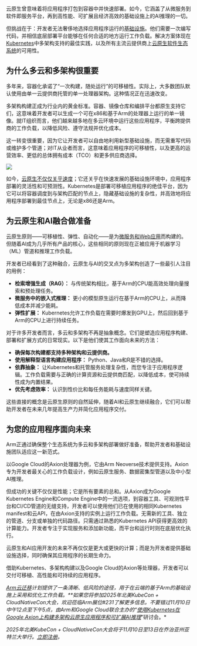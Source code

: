 云原生曾意味着将应用程序打包到容器中并快速部署。如今，它涵盖了从微服务到软件即服务平台，再到高性能、可扩展且经济高效的基础设施上的AI推理的一切。

但挑战在于：开发者无法奢侈地选择应用程序运行的[基础设施](https://thenewstack.io/all-infrastructure-is-ai-infrastructure/)。他们需要一次编写代码，并相信底层部署平台能够在任何合适的地方运行工作负载。解决方案体现在[Kubernetes](https://thenewstack.io/kubernetes/)中多架构支持的最佳实践，以及所有主流云提供商上[云原生软件生态系统](https://thenewstack.io/cloud-native/)的可用性。

## 为什么多云和多架构很重要

多年来，容器化承诺了“一次构建，随处运行”的可移植性。实际上，大多数团队默认使用由单一云提供商托管的单一处理器架构。这种情况正在迅速改变。

多架构构建正成为行业内的黄金标准。容器、镜像仓库和编排平台都原生支持它们，这意味着开发者可以生成一个可在x86和基于Arm的处理器上运行的单一镜像。就IT组织而言，他们越来越多地在多云环境中运行这些应用程序，平衡跨提供商的工作负载，以降低风险、遵守法规并优化成本。

这一转变很重要，因为它让开发者可以自由地利用新型基础设施，而无需重写代码或维护多个管道；对IT从业者而言，这意味着应用程序的可移植性，以及更高的运营效率、更低的总体拥有成本（TCO）和更多供应商选择。

[![](https://cdn.thenewstack.io/media/2025/10/12cd536d-image1-1024x575.png)](https://cdn.thenewstack.io/media/2025/10/12cd536d-image1-1024x575.png)

如今，[云原生不仅仅关乎速度](https://thenewstack.io/why-its-next-challenge-isnt-in-the-cloud/)；它还关乎在快速发展的基础设施环境中，应用程序部署的灵活性和可预测性。Kubernetes是部署可移植应用程序的绝佳平台，因为它可以将容器调度到与架构匹配的节点上，隐藏基础设施的复杂性，并高效地将应用程序部署到最佳节点上，无论是x86还是Arm。

## 为云原生和AI融合做准备

云原生原则——可移植性、弹性、自动化——是为[微服务和Web应用](https://thenewstack.io/how-to-build-a-roadmap-to-app-modernization/)而构建的。但随着AI成为几乎所有产品的核心，这些相同的原则现在正被应用于机器学习（ML）管道和推理工作负载。

开发者已经看到了这种融合，云原生与AI的交叉点为多架构创造了一些最引人注目的用例：

*   **检索增强生成（RAG）：** 与传统架构相比，基于Arm的CPU能高效处理向量搜索和预处理任务。
*   **微服务中的嵌入式推理：** 更小的模型原生运行在基于Arm的CPU上，从而降低成本并减少能耗。
*   **弹性扩展：** Kubernetes允许工作负载在需要时爆发到GPU上，然后回到基于Arm的CPU上进行持续任务。

对于许多开发者而言，多云和多架构不再是抽象概念。它们是塑造应用程序构建、部署和扩展方式的日常现实。以下是他们使其工作面向未来的方法：

*   **确保每次构建都支持多种架构和云提供商。**
*   **使用解释型语言构建应用程序：** Python、Java和R是不错的选择。
*   **依靠抽象：** 让Kubernetes和托管服务处理复杂性，而您专注于应用程序逻辑。工作负载需要与正确的计算资源和云提供商匹配，以降低成本，使可持续性成为内置结果。
*   **优先考虑效率：** 认识到性价比和每任务能耗与速度同样关键。

这些直接的概念是云原生原则的自然延伸，随着AI和云原生继续融合，它们可以帮助开发者在未来几年提高生产力并简化应用程序交付。

## 为您的应用程序面向未来

Arm正通过确保整个生态系统为多云和多架构部署做好准备，帮助开发者和基础设施团队适应这一新范式。

以Google Cloud的Axion处理器为例，它由Arm Neoverse技术提供支持。Axion专为开发者最关心的工作负载设计，例如云原生服务、数据密集型管道以及中小型AI推理。

但成功的关键不仅仅是性能；它是所有要素的总和。从Axion成为Google Kubernetes Engine和Compute Engine中的一流选项，到容器工具、可观测性平台和CI/CD管道的无缝支持，开发者可以使用他们已在使用的相同Kubernetes manifest和云API，在由Axion支持的实例上运行工作负载。无需新的工具、独立的管道、分支或单独的代码路径。只需通过熟悉的Kubernetes API获得更高效的计算能力。开发者专注于实现服务和添加新功能，而平台和运行时则在底层优化执行。

云原生和AI应用开发的未来不再仅仅是更大或更快的计算；而是为开发者提供基础设施选择，同时确保其应用程序的长期生命力。

借助Kubernetes、多架构构建以及Google Cloud的Axion等处理器，开发者可以交付可移植、高性能和可持续的应用程序。

*[*Arm云迁移*](https://www.arm.com/markets/computing-infrastructure/arm-cloud-migration)*计划提供了一条清晰、低风险的途径，用于在云端的基于Arm的基础设施上采用和优化工作负载。**如果您将参加2025年北美KubeCon + CloudNativeCon大会，欢迎莅临Arm展位#231了解更多信息。不要错过11月10日中午12点至下午5点，由Arm和Google Cloud联合主办的“*[*使用Kubernetes在Google Axion上构建多架构云原生应用程序和可扩展AI推理*](https://events.arm.com/kubecon25northamerica)*”研讨会。*

*2025年北美KubeCon + CloudNativeCon大会将于11月10日至13日在乔治亚州亚特兰大举行。[立即注册](https://events.linuxfoundation.org/kubecon-cloudnativecon-north-america/register/)。*